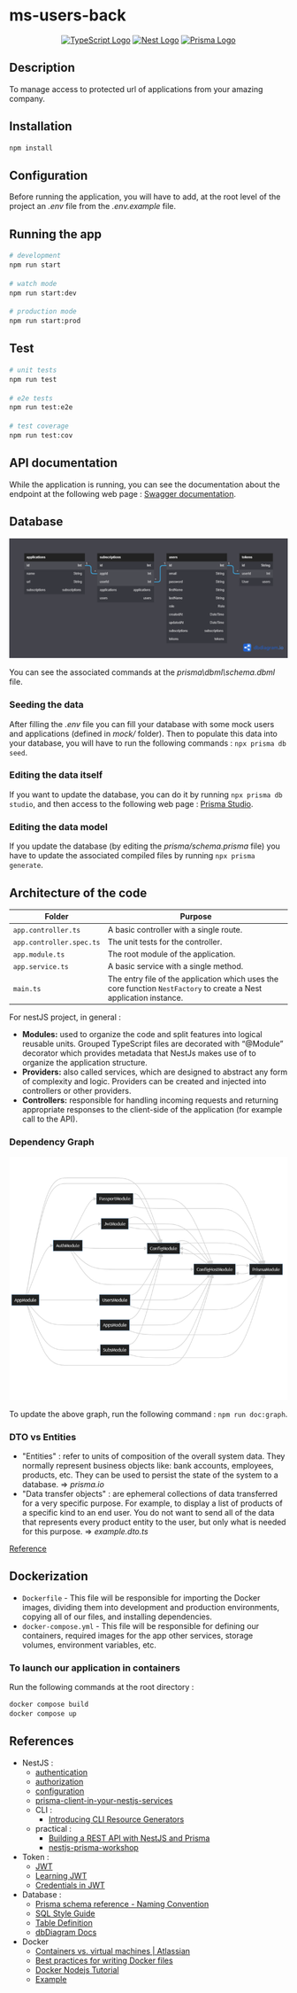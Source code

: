 # ms-users-back

<p align="center">
  <a href="https://www.typescriptlang.org/" target="blank"><img src="https://static.npmjs.com/255a118f56f5346b97e56325a1217a16.svg" width="100" alt="TypeScript Logo" /></a>
  <a href="http://nestjs.com/" target="blank"><img src="https://nestjs.com/img/logo-small.svg" width="100" alt="Nest Logo" /></a>
  <a href="https://www.prisma.io/" target="blank"><img src="https://website-v9.vercel.app/logo-dark.svg" width="100" alt="Prisma Logo" /></a>
</p>

## Description

To manage access to protected url of applications from your amazing company.

## Installation

```bash
npm install
```

## Configuration

Before running the application, you will have to add, at the root level of the project an _.env_ file from the _.env.example_ file.

## Running the app

```bash
# development
npm run start

# watch mode
npm run start:dev

# production mode
npm run start:prod
```

## Test

```bash
# unit tests
npm run test

# e2e tests
npm run test:e2e

# test coverage
npm run test:cov
```

## API documentation

While the application is running, you can see the documentation about the endpoint at the following web page : [Swagger documentation](http://localhost:3000/api).

## Database

![ms-users](README.assets/ms-users.png)

You can see the associated commands at the _prisma\dbml\schema.dbml_ file.

### Seeding the data

After filling the _.env_ file you can fill your database with some mock users and applications (defined in _mock/_ folder). Then to populate this data into your database, you will have to run the following commands : `npx prisma db seed`.

### Editing the data itself

If you want to update the database, you can do it by running `npx prisma db studio`, and then access to the following web page : [Prisma Studio](http://localhost:5555/).

### Editing the data model

If you update the database (by editing the _prisma/schema.prisma_ file) you have to update the associated compiled files by running `npx prisma generate`.

## Architecture of the code

| Folder                   | Purpose                                                                                                             |
| ------------------------ | ------------------------------------------------------------------------------------------------------------------- |
| `app.controller.ts`      | A basic controller with a single route.                                                                             |
| `app.controller.spec.ts` | The unit tests for the controller.                                                                                  |
| `app.module.ts`          | The root module of the application.                                                                                 |
| `app.service.ts`         | A basic service with a single method.                                                                               |
| `main.ts`                | The entry file of the application which uses the core function `NestFactory` to create a Nest application instance. |

For nestJS project, in general :

- **Modules:** used to organize the code and split features into logical reusable units. Grouped TypeScript files are decorated with “@Module” decorator which provides metadata that NestJs makes use of to organize the application structure.
- **Providers:** also called services, which are designed to abstract any form of complexity and logic. Providers can be created and injected into controllers or other providers.
- **Controllers:** responsible for handling incoming requests and returning appropriate responses to the client-side of the application (for example call to the API).

### Dependency Graph

![Dependency Graph](README.assets/deps-graph.png)

To update the above graph, run the following command : `npm run doc:graph`.

### DTO vs Entities

- "Entities" : refer to units of composition of the overall system data. They normally represent business objects like: bank accounts, employees, products, etc. They can be used to persist the state of the system to a database. => _prisma.io_
- "Data transfer objects" : are ephemeral collections of data transferred for a very specific purpose. For example, to display a list of products of a specific kind to an end user. You do not want to send all of the data that represents every product entity to the user, but only what is needed for this purpose. => _example.dto.ts_

[Reference](https://stackoverflow.com/a/65415693)

## Dockerization

- `Dockerfile` - This file will be responsible for importing the Docker images, dividing them into development and production environments, copying all of our files, and installing dependencies.
- `docker-compose.yml` - This file will be responsible for defining our containers, required images for the app other services, storage volumes, environment variables, etc.

### To launch our application in containers

Run the following commands at the root directory :

```bash
docker compose build
docker compose up
```

## References

- NestJS :
  - [authentication](https://docs.nestjs.com/security/authentication)
  - [authorization](https://docs.nestjs.com/security/authorization)
  - [configuration](https://docs.nestjs.com/techniques/configuration)
  - [prisma-client-in-your-nestjs-services](https://docs.nestjs.com/recipes/prisma#use-prisma-client-in-your-nestjs-services)
  - CLI :
    - [Introducing CLI Resource Generators](https://trilon.io/blog/introducing-cli-generators-crud-api-in-1-minute#Introduction-to-CLI-Generators)
  - practical :
    - [Building a REST API with NestJS and Prisma](https://www.notion.so/marcjulian/Building-a-REST-API-with-NestJS-and-Prisma-8296846a0fc54ac0b445ae9364805669)
    - [nestjs-prisma-workshop](https://github.com/marcjulian/nestjs-prisma-workshop)
- Token :
  - [JWT](https://jwt.io/)
  - [Learning JWT](https://github.com/dwyl/learn-json-web-tokens)
  - [Credentials in JWT](https://stackoverflow.com/questions/42652695/is-it-ok-to-store-user-credentials-in-the-jwt/42652851#42652851)
- Database :
  - [Prisma schema reference - Naming Convention](https://www.prisma.io/docs/reference/api-reference/prisma-schema-reference#naming-conventions)
  - [SQL Style Guide](https://www.sqlstyle.guide)
  - [Table Definition](https://www.dbml.org/docs/#table-definition)
  - [dbDiagram Docs](https://dbdiagram.io/docs/)
- Docker
  - [Containers vs. virtual machines | Atlassian](https://www.atlassian.com/en/continuous-delivery/microservices/containers)
  - [Best practices for writing Docker files](https://docs.docker.com/develop/develop-images/dockerfile_best-practices/)
  - [Docker Nodejs Tutorial](https://docs.docker.com/language/nodejs/)
  - [Example](https://github.com/notiz-dev/nestjs-prisma/blob/main/schematics/nestjs-prisma/templates/docker/common/Dockerfile)
